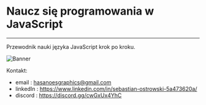 # Naucz się programowania w JavaScript
---
Przewodnik nauki języka JavaScript krok po kroku.

![Banner](https://res.cloudinary.com/practicaldev/image/fetch/s--ohpJlve1--/c_imagga_scale,f_auto,fl_progressive,h_420,q_auto,w_1000/https://res.cloudinary.com/drquzbncy/image/upload/v1586605549/javascript_banner_sxve2l.jpg)

Kontakt:
* email : hasanoesgraphics@gmail.com
* linkedIn : https://www.linkedin.com/in/sebastian-ostrowski-5a473620a/
* discord : https://discord.gg/cwGxUx4YhC